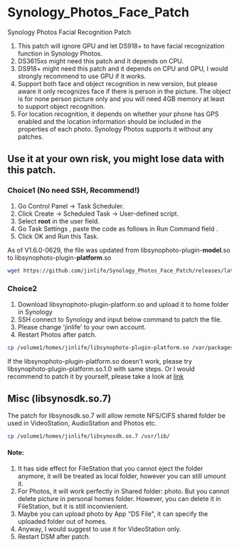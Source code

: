 # Synology_Photos_Face_Patch
Synology Photos Facial Recognition Patch

1. This patch will ignore GPU and let DS918+ to have facial recognization function in Synology Photos.
2. DS3615xs might need this patch and it depends on CPU.
3. DS918+ might need this patch and it depends on CPU and GPU, I would strongly recommend to use GPU if it works.
4. Support both face and object recognition in new version, but please aware it only recognizes face if there is person in the picture. The object is for none person picture only and you will need 4GB memory at least to support object recognition.
5. For location recognition, it depends on whether your phone has GPS enabled and the location information should be included in the properties of each photo. Synology Photos supports it without any patches.

## Use it at your own risk, you might lose data with this patch.

### Choice1 (No need SSH, Recommend!)
1. Go Control Panel -> Task Scheduler.
2. Click Create -> Scheduled Task -> User-defined script.
3. Select **root** in the user field.
4. Go Task Settings , paste the code as follows in Run Command field .
5. Click OK and Run this Task.

As of V1.6.0-0629, the file was updated from libsynophoto-plugin-**model**.so to libsynophoto-plugin-**platform**.so

```bash
wget https://github.com/jinlife/Synology_Photos_Face_Patch/releases/latest/download/libsynophoto-plugin-platform.so -O /var/packages/SynologyPhotos/target/usr/lib/libsynophoto-plugin-platform.so && synopkgctl stop SynologyPhotos && synopkgctl start SynologyPhotos
```

### Choice2

1. Download libsynophoto-plugin-platform.so and upload it to home folder in Synology
2. SSH connect to Synology and input below command to patch the file.
3. Please change 'jinlife' to your own account.
4. Restart Photos after patch.
```bash
cp /volume1/homes/jinlife/libsynophoto-plugin-platform.so /var/packages/SynologyPhotos/target/usr/lib/ 
```
If the libsynophoto-plugin-platform.so doesn't work, please try libsynophoto-plugin-platform.so.1.0 with same steps.
Or I would recommend to patch it by yourself, please take a look at [link](/bin)

## Misc (libsynosdk.so.7)
The patch for libsynosdk.so.7 will allow remote NFS/CIFS shared folder be used in VideoStation, AudioStation and Photos etc.
```bash
cp /volume1/homes/jinlife/libsynosdk.so.7 /usr/lib/
```
#### Note: 
1. It has side effect for FileStation that you cannot eject the folder anymore, it will be treated as local folder, however you can still umount it.
2. For Photos, it will work perfectly in Shared folder: photo. But you cannot delete picture in personal homes folder. However, you can delete it in FileStation, but it is still inconvienient.
3. Maybe you can upload photo by App "DS File", it can specify the uploaded folder out of homes.
4. Anyway, I would suggest to use it for VideoStation only.
5. Restart DSM after patch.
